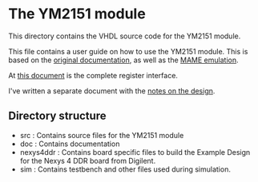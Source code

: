 # The YM2151 module

This directory contains the VHDL source code for the YM2151 module.

This file contains a user guide on how to use the YM2151 module.  This is based
on the [original documentation](doc/yamaha_ym2151_synthesis.pdf), as well as
the [MAME emulation](https://github.com/mamedev/mame/).

At [this document](doc/Register_Interface.md) is the complete register interface.

I've written a separate document with the [notes on the design](doc/Design_Notes.md).

## Directory structure

* src : Contains source files for the YM2151 module
* doc : Contains documentation
* nexys4ddr : Contains board specific files to build the Example Design for the Nexys 4 DDR board from Digilent.
* sim : Contains testbench and other files used during simulation.

